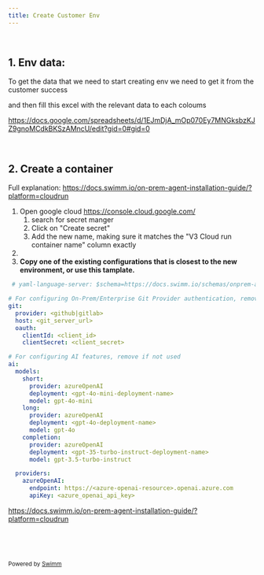 ```yaml
---
title: Create Customer Env
---
```

&nbsp;

## 1\. Env data:

To get the data that we need to start creating env we need to get it from the customer success&nbsp;&nbsp;

and then fill this excel with the relevant data to each coloums&nbsp;&nbsp;&nbsp;

<https://docs.google.com/spreadsheets/d/1EJmDjA_mOp070Ey7MNGksbzKJZ9gnoMCdkBKSzAMncU/edit?gid=0#gid=0>

&nbsp;

## 2\. Create a container

Full explanation:   <https://docs.swimm.io/on-prem-agent-installation-guide/?platform=cloudrun>

1. Open google cloud <https://console.cloud.google.com/>
   1. search for secret manger&nbsp;&nbsp;
   2. Click on  "Create secret"&nbsp;&nbsp;
   3. Add the new name, making sure it matches the "V3 Cloud run container name" column exactly&nbsp;&nbsp;
2. &nbsp;
3. **Copy one of the existing configurations that is closest to the new environment, or use this tamplate.**

```yml
 # yaml-language-server: $schema=https://docs.swimm.io/schemas/onprem-agent-config.json

# For configuring On-Prem/Enterprise Git Provider authentication, remove if not used
git:
  provider: <github|gitlab>
  host: <git_server_url>
  oauth:
    clientId: <client_id>
    clientSecret: <client_secret>

# For configuring AI features, remove if not used
ai:
  models:
    short:
      provider: azureOpenAI
      deployment: <gpt-4o-mini-deployment-name>
      model: gpt-4o-mini
    long:
      provider: azureOpenAI
      deployment: <gpt-4o-deployment-name>
      model: gpt-4o
    completion:
      provider: azureOpenAI
      deployment: <gpt-35-turbo-instruct-deployment-name>
      model: gpt-3.5-turbo-instruct

  providers:
    azureOpenAI:
      endpoint: https://<azure-openai-resource>.openai.azure.com
      apiKey: <azure_openai_api_key>
```

<https://docs.swimm.io/on-prem-agent-installation-guide/?platform=cloudrun>

&nbsp;&nbsp;&nbsp;

&nbsp;

<SwmMeta version="3.0.0" repo-id="Z2l0aHViJTNBJTNBUUElM0ElM0Fyb2JTd2ltbQ==" repo-name="QA"><sup>Powered by [Swimm](https://staging.swimm.cloud/)</sup></SwmMeta>
